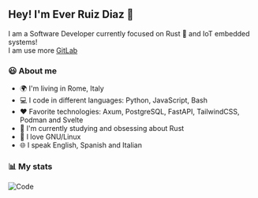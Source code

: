 ## Hey! I'm Ever Ruiz Diaz 👋

I am a Software Developer currently focused on Rust 🦀 and IoT embedded systems!  
I am use more [GitLab](https://gitlab.com/ruizdiazever)

### 😃 About me

* 🌍 I'm living in Rome, Italy
* 💻 I code in different languages: Python, JavaScript, Bash
* ♥️ Favorite technologies: Axum, PostgreSQL, FastAPI, TailwindCSS, Podman and Svelte
* 🌱 I'm currently studying and obsessing about Rust
* 🐧 I love GNU/Linux
* 🌐 I speak English, Spanish and Italian

### 📊 My stats

<!-- ![My stats](https://github-readme-stats.vercel.app/api?username=ruizdiazever&show_icons=true&theme=calm&count_private=true) -->
![Code](https://github-readme-stats.vercel.app/api/top-langs/?username=ruizdiazever&layout=compact&theme=calm&count_private=true&hide=SCSS,Less,Java&langs_count=8)

